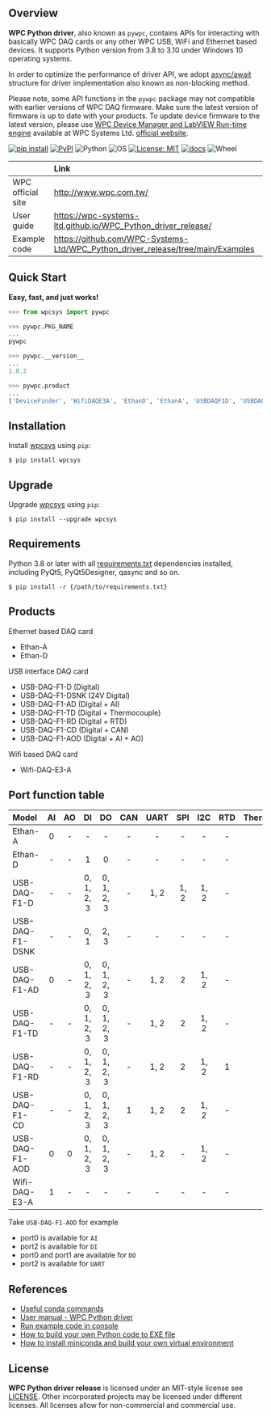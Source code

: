 ## Overview

**WPC Python driver**, also known as `pywpc`, contains APIs for interacting with basically WPC DAQ cards or any other WPC USB, WiFi and Ethernet based devices. It supports Python version from 3.8 to 3.10 under Windows 10 operating systems.

In order to optimize the performance of driver API, we adopt [async/await](https://docs.python.org/3/library/asyncio.html) structure for driver implementation also known as non-blocking method.

Please note, some API functions in the `pywpc` package may not compatible with earlier versions of WPC DAQ firmware. Make sure the latest version of firmware is up to date with your products. To update device firmware to the latest version, please use [WPC Device Manager and LabVIEW Run-time engine](http://www.wpc.com.tw/36039260092584721462-daq1.html) available at WPC Systems Ltd. [official website](http://www.wpc.com.tw).

[![pip install](https://img.shields.io/badge/pip%20install-wpcsys-orange.svg)](https://pypi.org/project/wpcsys/)
[![PyPI](https://img.shields.io/pypi/v/wpcsys)](https://pypi.org/project/wpcsys/)
![Python](https://img.shields.io/badge/Python-3.8%20|%203.9%20|%203.10-blue.svg)
![OS](https://img.shields.io/badge/os-Windows%2010-brown.svg)
[![License: MIT](https://img.shields.io/badge/License-MIT-yellow.svg)](https://opensource.org/licenses/MIT)
[![docs](https://img.shields.io/badge/docs-passing-green.svg)](https://wpc-systems-ltd.github.io/WPC_Python_driver_release/)
![Wheel](https://img.shields.io/pypi/wheel/wpcsys)

|                   |                 Link                                                            |
|:------------------|:--------------------------------------------------------------------------------|
| WPC official site | http://www.wpc.com.tw/                                                          |
| User guide        | https://wpc-systems-ltd.github.io/WPC_Python_driver_release/                    |
| Example code      | https://github.com/WPC-Systems-Ltd/WPC_Python_driver_release/tree/main/Examples |

## Quick Start

**Easy, fast, and just works!**

```python
>>> from wpcsys import pywpc

>>> pywpc.PKG_NAME
...
pywpc

>>> pywpc.__version__
...
1.0.2

>>> pywpc.product
...
['DeviceFinder', 'WifiDAQE3A', 'EthanD', 'EthanA', 'USBDAQF1D', 'USBDAQF1AD', 'USBDAQF1DSNK', 'USBDAQF1AOD', 'USBDAQF1TD', 'USBDAQF1CD', 'USBDAQF1RD']

```

## Installation

Install [wpcsys](https://pypi.org/project/wpcsys/) using `pip`:

```
$ pip install wpcsys
```

## Upgrade

Upgrade [wpcsys](https://pypi.org/project/wpcsys/) using `pip`:

```
$ pip install --upgrade wpcsys
```

## Requirements
Python 3.8 or later with all [requirements.txt](https://github.com/WPC-Systems-Ltd/WPC_Python_driver_release/blob/main/requirements.txt) dependencies installed, including PyQt5, PyQt5Designer, qasync and so on.

```
$ pip install -r {/path/to/requirements.txt}
```

## Products

Ethernet based DAQ card
- Ethan-A
- Ethan-D

USB interface DAQ card
- USB-DAQ-F1-D (Digital)
- USB-DAQ-F1-DSNK (24V Digital)
- USB-DAQ-F1-AD (Digital + AI)
- USB-DAQ-F1-TD (Digital + Thermocouple)
- USB-DAQ-F1-RD (Digital + RTD)
- USB-DAQ-F1-CD (Digital + CAN)
- USB-DAQ-F1-AOD (Digital + AI + AO)

Wifi based DAQ card
- Wifi-DAQ-E3-A

## Port function table

| Model           | AI  | AO | DI         | DO         | CAN | UART | SPI | I2C  | RTD | Thermocouple |
|:----------------|:---:|:--:|:----------:|:----------:|:---:|:----:|:---:|:----:|:---:|:------------:|
| Ethan-A         | 0   | -  | -          | -          |-    |-     |-    |-     | -   |-             |
| Ethan-D         | -   | -  | 1          | 0          |-    |-     |-    |-     | -   |-             |
| USB-DAQ-F1-D    | -   | -  | 0, 1, 2, 3 | 0, 1, 2, 3 |-    |1, 2  |1, 2 | 1, 2 | -   |-             |
| USB-DAQ-F1-DSNK | -   | -  | 0, 1       | 2, 3       |-    |-     |-    |-     | -   |-             |
| USB-DAQ-F1-AD   | 0   | -  | 0, 1, 2, 3 | 0, 1, 2, 3 |-    |1, 2  |2    | 1, 2 | -   |-             |
| USB-DAQ-F1-TD   | -   | -  | 0, 1, 2, 3 | 0, 1, 2, 3 |-    |1, 2  |2    | 1, 2 | -   |1             |
| USB-DAQ-F1-RD   | -   | -  | 0, 1, 2, 3 | 0, 1, 2, 3 |-    |1, 2  |2    | 1, 2 | 1   |-             |
| USB-DAQ-F1-CD   | -   | -  | 0, 1, 2, 3 | 0, 1, 2, 3 |1    |1, 2  |2    | 1, 2 | -   |-             |
| USB-DAQ-F1-AOD  | 0   | 0  | 0, 1, 2, 3 | 0, 1, 2, 3 |-    |1, 2  |-    | 1, 2 | -   |-             |
| Wifi-DAQ-E3-A   | 1   | -  | -          | -          |-    |-     |-    |-     | -   |-             |

Take `USB-DAQ-F1-AOD` for example
- port0 is available for `AI`
- port2 is available for `DI`
- port0 and port1 are available for `DO`
- port2 is available for `UART`

## References

- [Useful conda commands](https://github.com/WPC-Systems-Ltd/WPC_Python_driver_release/wiki/Useful-Conda-Commands)
- [User manual - WPC Python driver](https://wpc-systems-ltd.github.io/WPC_Python_driver_release/)
- [Run example code in console](https://github.com/WPC-Systems-Ltd/WPC_Python_driver_release/wiki/How-to-run-WPC-Python-driver-example-code-in-console)
- [How to build your own Python code to EXE file](https://github.com/WPC-Systems-Ltd/WPC_Python_driver_release/wiki/How-to-build-your-own-Python-code-to-EXE-file)
- [How to install miniconda and build your own virtual environment](https://github.com/WPC-Systems-Ltd/WPC_Python_driver_release/wiki/How-to-install-miniconda-and-build-your-own-virtual-environment)

## License

**WPC Python driver release** is licensed under an MIT-style license see
[LICENSE](https://github.com/WPC-Systems-Ltd/WPC_Python_driver_release/blob/main/LICENSE). Other incorporated projects may be licensed under different licenses.
All licenses allow for non-commercial and commercial use.
